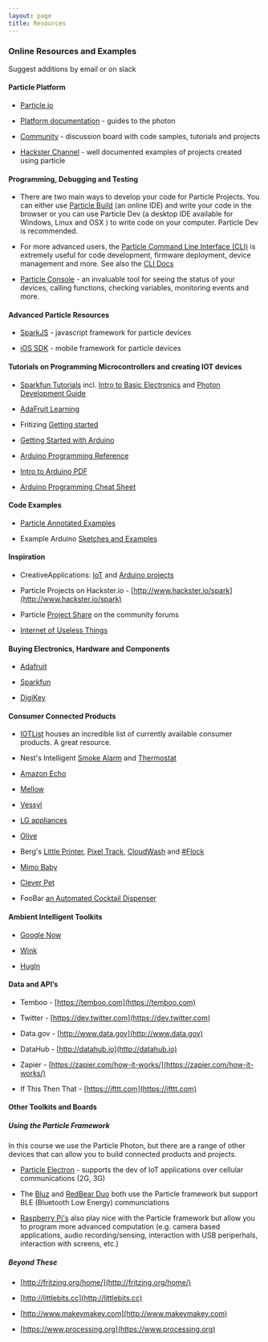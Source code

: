 ```yaml
---
layout: page
title: Resources
---
```


### Online Resources and Examples

Suggest additions by email or on slack

#### Particle Platform

* [Particle.io ](http://particle.io)

* [Platform documentation](https://docs.particle.io/guide/getting-started/intro/photon/)  - guides to the photon 

* [Community](https://community.particle.io) - discussion board with code samples, tutorials and projects

* [Hackster Channel](https://particle.hackster.io) - well documented examples of projects created using particle

#### Programming, Debugging and Testing

* There are two main ways to develop your code for Particle Projects. You can either use [Particle Build](http://build.particle.io) (an online IDE) and write your code in the browser or you can use Particle Dev (a desktop IDE available for Windows, Linux and OSX ) to write code on your computer. Particle Dev is recommended. 

* For more advanced users, the [Particle Command Line Interface (CLI)](https://www.particle.io/products/development-tools/particle-command-line-interface) is extremely useful for code development, firmware deployment, device management and more. See also the [CLI Docs](https://docs.particle.io/reference/cli/)

* [Particle Console](http://console.particle.io) - an invaluable tool for seeing the status of your devices, calling functions, checking variables, monitoring events and more. 

#### Advanced Particle Resources

* [SparkJS](https://github.com/spark/sparkjs) - javascript framework for particle  devices

* [iOS SDK](https://github.com/spark/spark-sdk-ios) - mobile framework for particle devices

#### Tutorials on Programming Microcontrollers and creating IOT devices

* [Sparkfun Tutorials](https://learn.sparkfun.com/tutorials) incl. [Intro to Basic Electronics](https://learn.sparkfun.com/resources/3) and [Photon Development Guide](https://learn.sparkfun.com/tutorials/photon-development-guide?_ga=1.106841034.894245433.1484450339)

* [AdaFruit Learning](https://learn.adafruit.com)

* Fritizing [Getting started](http://fritzing.org/learning/) 

* [Getting Started with Arduino](http://arduino.cc/en/Guide/HomePage)

* [Arduino Programming Reference](http://arduino.cc/en/Reference/HomePage) 

* [Intro to Arduino PDF](https://cdn.sparkfun.com/assets/3/9/d/9/e/Intro_to_Arduino_-_v30_1.pdf) 

* [Arduino Programming Cheat Sheet](https://cdn.sparkfun.com/assets/f/4/9/2/2/Arduino_Cheat_Sheet-11-12-13.pdf) 

####  Code Examples

* [Particle Annotated Examples](https://docs.particle.io/guide/getting-started/examples/photon/)

* Example Arduino [Sketches and Examples](http://arduino.cc/en/Tutorial/HomePage) 

#### Inspiration

* CreativeApplications: [IoT](http://www.creativeapplications.net/tag/internet-of-things/) and [Arduino projects](http://www.creativeapplications.net/category/arduino-2/)

* Particle Projects on Hackster.io - [http://www.hackster.io/spark](http://www.hackster.io/spark)

* Particle [Project Share](https://community.spark.io/category/project-share) on the community forums

* [Internet of Useless Things](http://www.internetofuselessthings.io) 

#### Buying Electronics, Hardware and Components

* [Adafruit](https://www.adafruit.com)

* [Sparkfun](https://www.sparkfun.com) 

* [DigiKey](http://www.digikey.com/) 

#### Consumer Connected Products

* [IOTList](http://iotlist.co/) houses an incredible list of currently available consumer products. A great resource. 

* Nest's Intelligent [Smoke Alarm](https://nest.com/smoke-co-alarm/life-with-nest-protect/) and [Thermostat](https://nest.com/thermostat/life-with-nest-thermostat/)

* [Amazon Echo](http://www.amazon.com/oc/echo)

* [Mellow](http://cookmellow.com/meet-mellow/)

* [Vessyl](https://www.myvessyl.com)

* [LG appliances](http://www.lg.com/us/discover/smartthinq/thinq)

* [Olive](https://www.indiegogo.com/projects/olive-a-wearable-to-manage-stress)

* Berg's [Little Printer](http://bergcloud.com/case-studies/little-printer), [Pixel Track](http://blog.bergcloud.com/2014/05/20/pixel-track/), [CloudWash](http://bergcloud.com/case-studies/cloudwash) and [#Flock](http://bergcloud.com/case-studies/flock)

* [Mimo Baby](http://mimobaby.com)

* [Clever Pet](http://getcleverpet.com)

* FooBar [an Automated Cocktail Dispenser](http://www.hackster.io/maxeust/the-foo-bar)

#### Ambient Intelligent Toolkits

* [Google Now](https://www.google.com/landing/now/)

* [Wink](http://www.wink.com)

* [HugIn](https://github.com/cantino/huginn)

#### Data and API’s

* Temboo - [https://temboo.com](https://temboo.com)

* Twitter - [https://dev.twitter.com](https://dev.twitter.com)

* Data.gov - [http://www.data.gov](http://www.data.gov)

* DataHub - [http://datahub.io](http://datahub.io)

* Zapier - [https://zapier.com/how-it-works/](https://zapier.com/how-it-works/)

* If This Then That - [https://ifttt.com](https://ifttt.com)

#### Other Toolkits and Boards

##### Using the Particle Framework

In this course we use the Particle Photon, but there are a range of other devices that can allow you to build connected products and projects. 

* [Particle Electron](https://www.particle.io/products/hardware/electron-cellular-dev-kit) - supports the dev of IoT applications over cellular communications (2G, 3G)

* The [Bluz](https://bluz.io) and [RedBear Duo](https://redbear.cc/product/wifi-ble/redbear-duo.html) both use the Particle framework but support BLE (Bluetooth Low Energy) communciations

* [Raspberry Pi's](http://www.raspberrypi.org) also play nice with the Particle framework but allow you to program more advanced computation (e.g. camera based applications, audio recording/sensing, interaction with USB periperhals, interaction with screens, etc.)

##### Beyond These 

* [http://fritzing.org/home/](http://fritzing.org/home/)

* [http://littlebits.cc](http://littlebits.cc)

* [http://www.makeymakey.com](http://www.makeymakey.com) 

* [https://www.processing.org](https://www.processing.org) 


